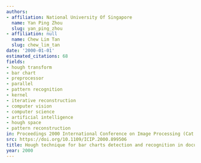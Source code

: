 ```yaml
---
authors:
- affiliation: National University Of Singapore
  name: Yan Ping Zhou
  slug: yan_ping_zhou
- affiliation: null
  name: Chew Lim Tan
  slug: chew_lim_tan
date: '2000-01-01'
estimated_citations: 68
fields:
- hough transform
- bar chart
- preprocessor
- parallel
- pattern recognition
- kernel
- iterative reconstruction
- computer vision
- computer science
- artificial intelligence
- hough space
- pattern reconstruction
in: Proceedings 2000 International Conference on Image Processing (Cat. No.00CH37101)
src: https://doi.org/10.1109/ICIP.2000.899506
title: Hough technique for bar charts detection and recognition in document images
year: 2000
---
```

